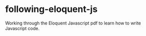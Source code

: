 # following-eloquent-js
Working through the Eloquent Javascript pdf to learn how to write Javascript code.
